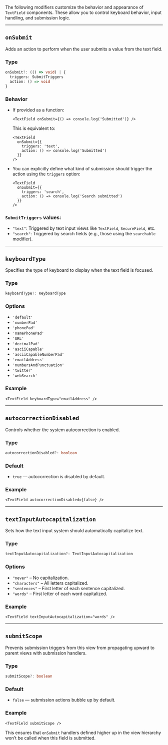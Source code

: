 The following modifiers customize the behavior and appearance of `TextField` components. These allow you to control keyboard behavior, input handling, and submission logic.

---

## `onSubmit`

Adds an action to perform when the user submits a value from the text field.

### Type

```ts
onSubmit?: (() => void) | {
  triggers: SubmitTriggers
  action: () => void
}
```

### Behavior

* If provided as a function:

  ```tsx
  <TextField onSubmit={() => console.log('Submitted')} />
  ```

  This is equivalent to:

  ```tsx
  <TextField
    onSubmit={{
      triggers: 'text',
      action: () => console.log('Submitted')
    }}
  />
  ```

* You can explicitly define what kind of submission should trigger the action using the `triggers` option:

  ```tsx
  <TextField
    onSubmit={{
      triggers: 'search',
      action: () => console.log('Search submitted')
    }}
  />
  ```

### `SubmitTriggers` values:

* `"text"`: Triggered by text input views like `TextField`, `SecureField`, etc.
* `"search"`: Triggered by search fields (e.g., those using the `searchable` modifier).

---

## `keyboardType`

Specifies the type of keyboard to display when the text field is focused.

### Type

```ts
keyboardType?: KeyboardType
```

### Options

* `'default'`
* `'numberPad'`
* `'phonePad'`
* `'namePhonePad'`
* `'URL'`
* `'decimalPad'`
* `'asciiCapable'`
* `'asciiCapableNumberPad'`
* `'emailAddress'`
* `'numbersAndPunctuation'`
* `'twitter'`
* `'webSearch'`

### Example

```tsx
<TextField keyboardType="emailAddress" />
```

---

## `autocorrectionDisabled`

Controls whether the system autocorrection is enabled.

### Type

```ts
autocorrectionDisabled?: boolean
```

### Default

* `true` — autocorrection is disabled by default.

### Example

```tsx
<TextField autocorrectionDisabled={false} />
```

---

## `textInputAutocapitalization`

Sets how the text input system should automatically capitalize text.

### Type

```ts
textInputAutocapitalization?: TextInputAutocapitalization
```

### Options

* `"never"` – No capitalization.
* `"characters"` – All letters capitalized.
* `"sentences"` – First letter of each sentence capitalized.
* `"words"` – First letter of each word capitalized.

### Example

```tsx
<TextField textInputAutocapitalization="words" />
```

---

## `submitScope`

Prevents submission triggers from this view from propagating upward to parent views with submission handlers.

### Type

```ts
submitScope?: boolean
```

### Default

* `false` — submission actions bubble up by default.

### Example

```tsx
<TextField submitScope />
```

This ensures that `onSubmit` handlers defined higher up in the view hierarchy won’t be called when this field is submitted.

